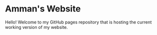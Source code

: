 # Amman's Website
Hello! Welcome to my GitHub pages repository that is hosting the current working version of my website.
